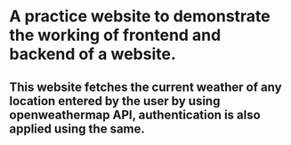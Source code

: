 # A practice website to demonstrate the working of frontend and backend of a website.
## This website fetches the current weather of any location entered by the user by using openweathermap API, authentication is also applied using the same.
